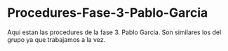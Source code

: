 # Procedures-Fase-3-Pablo-Garcia
Aqui estan las procedures de la fase 3. Pablo Garcia.
Son similares los del grupo ya que trabajamos a la vez.

